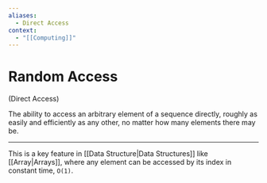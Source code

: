 ```yaml
---
aliases:
  - Direct Access
context:
  - "[[Computing]]"
---
```


# Random Access

(Direct Access)

The ability to access an arbitrary element of a sequence directly, roughly as easily and efficiently as any other, no matter how many elements there may be.

---

This is a key feature in [[Data Structure|Data Structures]] like [[Array|Arrays]], where any element can be accessed by its index in constant time, `O(1)`.
